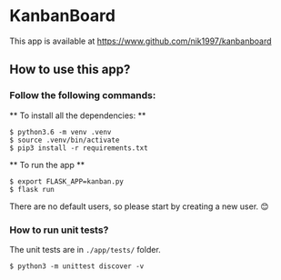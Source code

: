 # KanbanBoard

This app is available at <https://www.github.com/nik1997/kanbanboard>

## How to use this app?
### Follow the following commands:
** To install all the dependencies: **
```
$ python3.6 -m venv .venv
$ source .venv/bin/activate
$ pip3 install -r requirements.txt
```
** To run the app **
```
$ export FLASK_APP=kanban.py
$ flask run
```

There are no default users, so please start by creating a new user. :blush:

### How to run unit tests?
The unit tests are in `./app/tests/` folder.
```
$ python3 -m unittest discover -v
```

